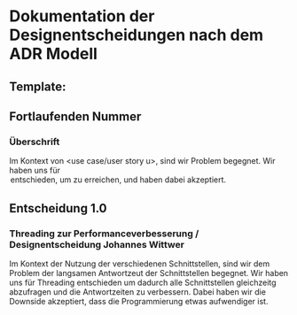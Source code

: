 # Dokumentation der Designentscheidungen nach dem ADR Modell

## Template:

## Fortlaufenden Nummer

### Überschrift

Im Kontext von <use case/user story u>, sind wir Problem <concern c> begegnet.
Wir haben uns für <option o>entschieden, um <quality q> zu erreichen, und haben dabei <downside d> akzeptiert.

## Entscheidung 1.0

### Threading zur Performanceverbesserung / Designentscheidung Johannes Wittwer

Im Kontext der Nutzung der verschiedenen Schnittstellen, sind wir dem Problem der langsamen Antwortzeut der Schnittstellen begegnet. Wir haben uns für Threading entschieden um dadurch alle Schnittstellen gleichzeitg abzufragen und die Antwortzeiten zu verbessern. Dabei haben wir die Downside akzeptiert, dass die Programmierung etwas aufwendiger ist.
